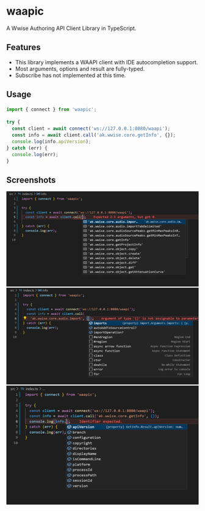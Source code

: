 # waapic

A Wwise Authoring API Client Library in TypeScript.

## Features

- This library implements a WAAPI client with IDE autocompletion support.
- Most arguments, options and result are fully-typed.
- Subscribe has not implemented at this time.

## Usage

```ts
import { connect } from 'waapic';

try {
  const client = await connect('ws://127.0.0.1:8080/waapi');
  const info = await client.call('ak.wwise.core.getInfo', {});
  console.log(info.apiVersion);
} catch (err) {
  console.log(err);
}
```

## Screenshots

![UIRs](./public/screenshot_01.png)
![Arguments](./public/screenshot_02.png)
![Result](./public/screenshot_03.png)
